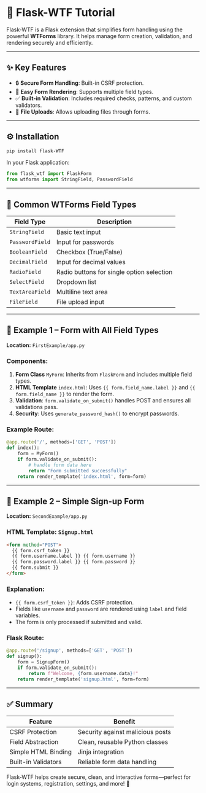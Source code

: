 
# 🧾 Flask-WTF Tutorial

Flask-WTF is a Flask extension that simplifies form handling using the powerful **WTForms** library. It helps manage form creation, validation, and rendering securely and efficiently.

---

## ✨ Key Features

- 🔒 **Secure Form Handling**: Built-in CSRF protection.
- 🎨 **Easy Form Rendering**: Supports multiple field types.
- ✅ **Built-in Validation**: Includes required checks, patterns, and custom validators.
- 📁 **File Uploads**: Allows uploading files through forms.

---

## ⚙️ Installation

```bash
pip install flask-WTF
```

In your Flask application:

```python
from flask_wtf import FlaskForm
from wtforms import StringField, PasswordField
```

---

## 🧱 Common WTForms Field Types

| Field Type       | Description                               |
|------------------|-------------------------------------------|
| `StringField`    | Basic text input                          |
| `PasswordField`  | Input for passwords                       |
| `BooleanField`   | Checkbox (True/False)                     |
| `DecimalField`   | Input for decimal values                  |
| `RadioField`     | Radio buttons for single option selection |
| `SelectField`    | Dropdown list                             |
| `TextAreaField`  | Multiline text area                       |
| `FileField`      | File upload input                         |

---

## 🧪 Example 1 – Form with All Field Types

**Location:** `FirstExample/app.py`

### Components:

1. **Form Class** `MyForm`: Inherits from `FlaskForm` and includes multiple field types.
2. **HTML Template** `index.html`: Uses `{{ form.field_name.label }}` and `{{ form.field_name }}` to render the form.
3. **Validation**: `form.validate_on_submit()` handles POST and ensures all validations pass.
4. **Security**: Uses `generate_password_hash()` to encrypt passwords.

### Example Route:

```python
@app.route('/', methods=['GET', 'POST'])
def index():
    form = MyForm()
    if form.validate_on_submit():
        # handle form data here
        return "Form submitted successfully"
    return render_template('index.html', form=form)
```

---

## 🧪 Example 2 – Simple Sign-up Form

**Location:** `SecondExample/app.py`

### HTML Template: `Signup.html`

```html
<form method="POST">
  {{ form.csrf_token }}
  {{ form.username.label }} {{ form.username }}
  {{ form.password.label }} {{ form.password }}
  {{ form.submit }}
</form>
```

### Explanation:

- `{{ form.csrf_token }}`: Adds CSRF protection.
- Fields like `username` and `password` are rendered using `label` and field variables.
- The form is only processed if submitted and valid.

### Flask Route:

```python
@app.route('/signup', methods=['GET', 'POST'])
def signup():
    form = SignupForm()
    if form.validate_on_submit():
        return f"Welcome, {form.username.data}!"
    return render_template('signup.html', form=form)
```

---

## ✅ Summary

| Feature            | Benefit                          |
|--------------------|----------------------------------|
| CSRF Protection     | Security against malicious posts |
| Field Abstraction   | Clean, reusable Python classes   |
| Simple HTML Binding | Jinja integration                |
| Built-in Validators | Reliable form data handling      |

Flask-WTF helps create secure, clean, and interactive forms—perfect for login systems, registration, settings, and more! 🧩
